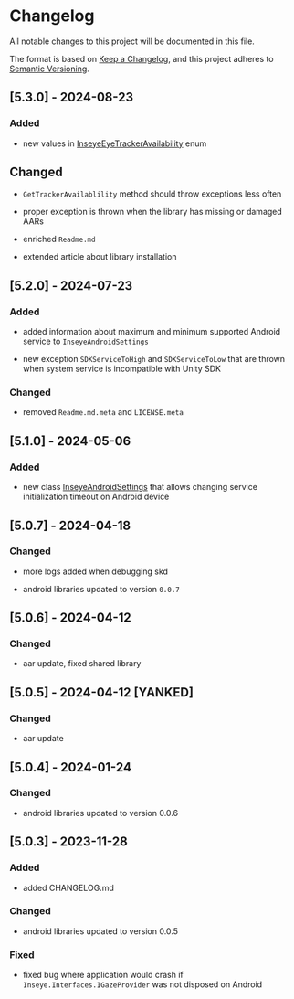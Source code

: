 ﻿# Changelog

All notable changes to this project will be documented in this file.

The format is based on [Keep a Changelog](https://keepachangelog.com/en/1.1.0/),
and this project adheres to [Semantic Versioning](https://semver.org/spec/v2.0.0.html).

## [5.3.0] - 2024-08-23

### Added

- new values in [InseyeEyeTrackerAvailability](./Runtime/InseyeEyeTrackerAvailability.cs) enum

## Changed

- `GetTrackerAvailablility` method should throw exceptions less often

- proper exception is thrown when the library has missing or damaged AARs

- enriched `Readme.md`

- extended article about library installation

## [5.2.0] - 2024-07-23

### Added

- added information about maximum and minimum supported Android service to `InseyeAndroidSettings`

- new exception `SDKServiceToHigh` and `SDKServiceToLow` that are thrown when system service is incompatible with Unity SDK 

### Changed

- removed  `Readme.md.meta` and `LICENSE.meta`

## [5.1.0] - 2024-05-06

### Added

- new class [InseyeAndroidSettings](./Runtime/Android/InseyeAndroidSettings.cs) that allows changing service
  initialization timeout on Android device

## [5.0.7] - 2024-04-18

### Changed

- more logs added when debugging skd

- android libraries updated to version `0.0.7`

## [5.0.6] - 2024-04-12

### Changed

- aar update, fixed shared library

## [5.0.5] - 2024-04-12 [YANKED]

### Changed

- aar update

## [5.0.4] - 2024-01-24

### Changed

- android libraries updated to version 0.0.6

## [5.0.3] - 2023-11-28

### Added

- added CHANGELOG.md

### Changed

- android libraries updated to version 0.0.5

### Fixed

- fixed bug where application would crash if `Inseye.Interfaces.IGazeProvider` was not disposed on Android
